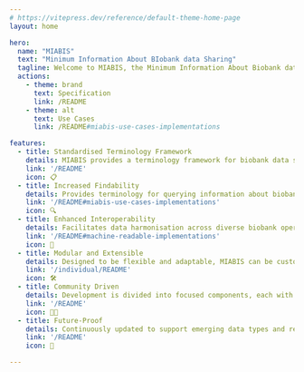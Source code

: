 ```yaml
---
# https://vitepress.dev/reference/default-theme-home-page
layout: home

hero:
  name: "MIABIS"
  text: "Minimum Information About BIobank data Sharing"
  tagline: Welcome to MIABIS, the Minimum Information About Biobank data Sharing initiative! MIABIS is dedicated to standardising data elements used to describe biobanks, research on samples, and associated data. Our goal is to enhance interoperability among biobanks sharing their valuable data and samples.
  actions:
    - theme: brand
      text: Specification
      link: /README
    - theme: alt
      text: Use Cases
      link: /README#miabis-use-cases-implementations

features:
  - title: Standardised Terminology Framework
    details: MIABIS provides a terminology framework for biobank data sharing, ensuring consistency and interoperability across institutions.
    link: '/README'
    icon: 📋
  - title: Increased Findability
    details: Provides terminology for querying information about biobanks, their samples and datasets, helping researchers to quickly locate relevant resources.
    link: '/README#miabis-use-cases-implementations'
    icon: 🔍
  - title: Enhanced Interoperability 
    details: Facilitates data harmonisation across diverse biobank operations, encouriging collaboration.
    link: '/README#machine-readable-implementations'
    icon: 🔗
  - title: Modular and Extensible
    details: Designed to be flexible and adaptable, MIABIS can be customized to meet local needs while adhering to international standards.
    link: '/individual/README'
    icon: 🛠
  - title: Community Driven
    details: Development is divided into focused components, each with a predefined scope based on specific use cases and the involvement of field experts in working groups. 
    link: '/README'
    icon: 👷👷
  - title: Future-Proof
    details: Continuously updated to support emerging data types and research methodologies, ensuring long-term relevance.
    link: '/README'
    icon: 🚀

---
```



